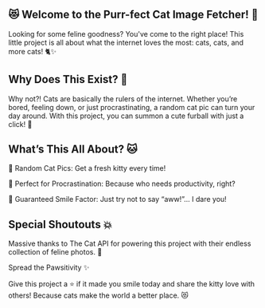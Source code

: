 ## 😻 Welcome to the Purr-fect Cat Image Fetcher! 🐾

Looking for some feline goodness? You've come to the right place! This little project is all about what the internet loves the most: cats, cats, and more cats! 🐈✨

## Why Does This Exist? 🤔

Why not?! Cats are basically the rulers of the internet. Whether you’re bored, feeling down, or just procrastinating, a random cat pic can turn your day around. With this project, you can summon a cute furball with just a click! 🐾

## What’s This All About? 🐱

🐾 Random Cat Pics: Get a fresh kitty every time!

📸 Perfect for Procrastination: Because who needs productivity, right?

💖 Guaranteed Smile Factor: Just try not to say “aww!”... I dare you!

## Special Shoutouts 💥

Massive thanks to The Cat API for powering this project with their endless collection of feline photos. 🙌

Spread the Pawsitivity ✨

Give this project a ⭐ if it made you smile today and share the kitty love with others! Because cats make the world a better place. 😻

